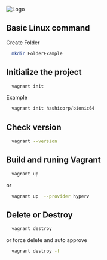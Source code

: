 ![Logo](https://tech.osteel.me/images/2015/01/25/vagrant.png)

## Basic Linux command 
Create Folder

```bash
  mkdir FolderExample
```

## Initialize the project

```bash
  vagrant init
```
Example
```bash
  vagrant init hashicorp/bionic64
```

## Check version

```bash
  vagrant --version
```
## Build and runing Vagrant

```bash
  vagrant up
```
or 
```bash
  vagrant up  --provider hyperv
```

## Delete or Destroy

```bash
  vagrant destroy
```
or  force delete and auto approve 
```bash
  vagrant destroy -f
```
